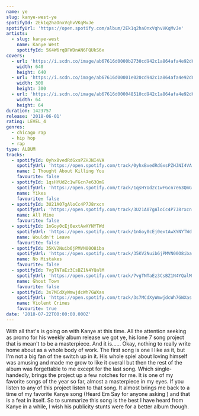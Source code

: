 ```yaml
---
name: ye
slug: kanye-west-ye
spotifyId: 2Ek1q2haOnxVqhvVKqMvJe
spotifyUrl: 'https://open.spotify.com/album/2Ek1q2haOnxVqhvVKqMvJe'
artists:
  - slug: kanye-west
    name: Kanye West
    spotifyId: 5K4W6rqBFWDnAN6FQUkS6x
covers:
  - url: 'https://i.scdn.co/image/ab67616d0000b2730cd942c1a864afa4e92d04f2'
    width: 640
    height: 640
  - url: 'https://i.scdn.co/image/ab67616d00001e020cd942c1a864afa4e92d04f2'
    width: 300
    height: 300
  - url: 'https://i.scdn.co/image/ab67616d000048510cd942c1a864afa4e92d04f2'
    width: 64
    height: 64
duration: 1423757
release: '2018-06-01'
rating: LEVEL_4
genres:
  - chicago rap
  - hip hop
  - rap
type: ALBUM
tracks:
  - spotifyId: 0yhxBvedRdGxsPZHJNI4VA
    spotifyUrl: 'https://open.spotify.com/track/0yhxBvedRdGxsPZHJNI4VA'
    name: I Thought About Killing You
    favourite: false
  - spotifyId: 1qsHYUd2c1wFGcn7e63QmG
    spotifyUrl: 'https://open.spotify.com/track/1qsHYUd2c1wFGcn7e63QmG'
    name: Yikes
    favourite: false
  - spotifyId: 3U21A07gAloCc4P7J8rxcn
    spotifyUrl: 'https://open.spotify.com/track/3U21A07gAloCc4P7J8rxcn'
    name: All Mine
    favourite: false
  - spotifyId: 1nGoy0cEj0extAwXYNYTWd
    spotifyUrl: 'https://open.spotify.com/track/1nGoy0cEj0extAwXYNYTWd'
    name: Wouldn't Leave
    favourite: false
  - spotifyId: 35KV2Nuib6jPMVN00O8iba
    spotifyUrl: 'https://open.spotify.com/track/35KV2Nuib6jPMVN00O8iba'
    name: No Mistakes
    favourite: false
  - spotifyId: 7vgTNTaEz3CsBZ1N4YQalM
    spotifyUrl: 'https://open.spotify.com/track/7vgTNTaEz3CsBZ1N4YQalM'
    name: Ghost Town
    favourite: false
  - spotifyId: 3s7MCdXyWmwjdcWh7GWXas
    spotifyUrl: 'https://open.spotify.com/track/3s7MCdXyWmwjdcWh7GWXas'
    name: Violent Crimes
    favourite: true
date: '2018-07-22T00:00:00.000Z'
---
```

With all that's is going on with Kanye at this time. All the attention seeking as promo for
his weekly album release we got ye, his lone 7 song project that is mean't to be a masterpiece.
And it is...... Okay, nothing to really write home about as a whole body of work. The first
song is one I like as it, but I'm not a big fan of the switch up in it. His whole spiel about
loving himself was amusing and made me grow to like it overall but then the rest of the album
was forgettable to me except for the last song. Which single-handedly, brings the project up
a few notches for me. It is one of my favorite songs of the year so far, almost a masterpiece
in my eyes. If you listen to any of this project listen to that song. It almost brings me
back to a time of my favorite Kanye song (Heard Em Say for anyone asking ) and that is a feat
in itself. So to summarize this song is the best I have heard from Kanye in a while, I wish
his publicity stunts were for a better album though.

